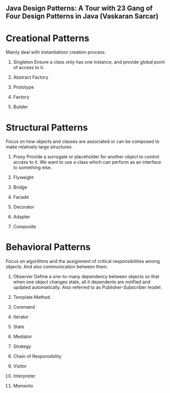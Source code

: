 ## Java Design Patterns: A Tour with 23 Gang of Four Design Patterns in Java (Vaskaran Sarcar)

# Creational Patterns
Mainly deal with instantiation/ creation process.
1. Singleton
Ensure a class only has one instance, and provide global point of access to it. 

2. Abstract Factory
3. Prototype
4. Factory
5. Bulider

# Structural Patterns
Focus on how objects and classes are associated or can be composed to make relatively large structures.
1. Proxy
Provide a surrogate or placeholder for another object to control access to it. We want to use a class which can perform as an interface to something else.

2. Flyweight
3. Bridge
4. Facade
5. Decorator
6. Adapter
7. Composite

# Behavioral Patterns
Focus on algorithms and the assignment of critical responsibilities among objects. And also communication between them.
1. Observer
Define a one-to-many dependency between objects so that when one object changes state, all it dependents are notified and updated automatically. Also referred to as Publisher-Subscriber model.

2. Template Method
3. Command
4. Iterator
5. State
6. Mediator
7. Strategy
8. Chain of Responsibility
9. Visitor
10. Interpreter
11. Memento

